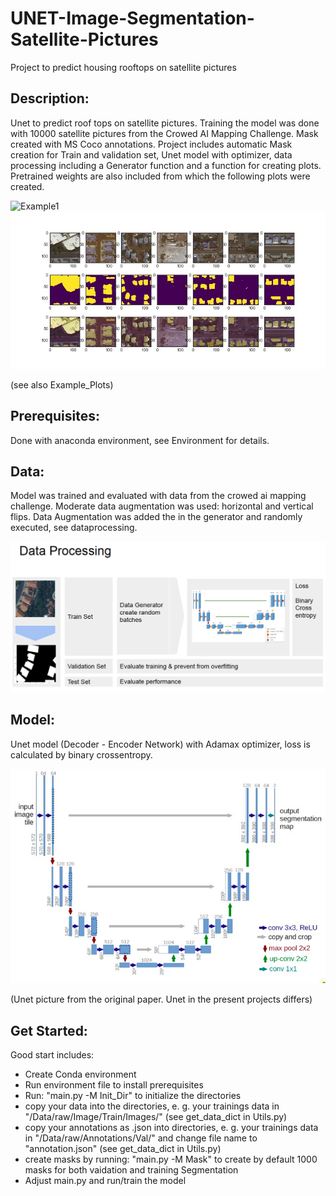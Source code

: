 # UNET-Image-Segmentation-Satellite-Pictures
Project to predict housing rooftops on satellite pictures


## Description:

Unet to predict roof tops on satellite pictures. Training the model was done with 10000 satellite pictures from the Crowed AI Mapping Challenge.
Mask created with MS Coco annotations. Project includes automatic Mask creation for Train and validation set, Unet model with optimizer, data processing including a Generator function and a function for creating plots. Pretrained weights are also included from which the following plots were created.

![Example1](https://github.com/RichardWie1and/UNET-Image-Segmentation-Satellite-Pictures/blob/master/Example_Plots/Test_Predict_13.jpg)
![Example2](Example_Plots/Test_Predict_9.jpg)

(see also Example_Plots)

## Prerequisites:

Done with anaconda environment, see Environment for details.

## Data:

Model was trained and evaluated with data from the crowed ai mapping challenge. Moderate data augmentation was used: horizontal and vertical flips.
Data Augmentation was added the in the generator and randomly executed, see dataprocessing.

![Data_Workflow](Data_Workflow.tiff)

## Model:

Unet model (Decoder - Encoder Network) with Adamax optimizer, loss is calculated by binary crossentropy.

![Example2](Example_Plots/u-net-architecture.jpg)

(Unet picture from the original paper. Unet in the present projects differs)

## Get Started:

Good start includes:
* Create Conda environment
* Run environment file to install prerequisites
* Run: "main.py -M Init_Dir" to initialize the directories
* copy your data into the directories, e. g. your trainings data in "/Data/raw/Image/Train/Images/" (see get_data_dict in Utils.py)
* copy your annotations as .json into directories, e. g. your trainings data in "/Data/raw/Annotations/Val/" and change file name to "annotation.json" (see get_data_dict in Utils.py)
* create masks by running: "main.py -M Mask" to create by default 1000 masks for both vaidation and training Segmentation
* Adjust main.py and run/train the model
